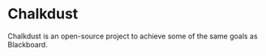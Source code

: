 Chalkdust
=========

Chalkdust is an open-source project to achieve some of the same goals as Blackboard.
